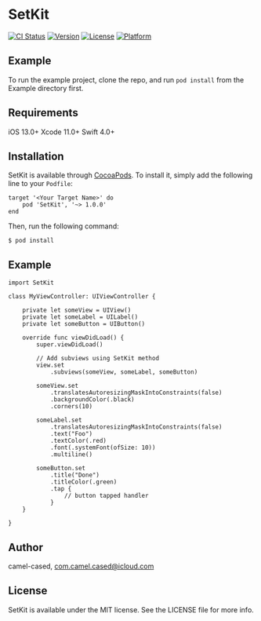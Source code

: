 # SetKit

[![CI Status](https://img.shields.io/travis/camel-cased/SetKit.svg?style=flat)](https://travis-ci.org/camel-cased/SetKit)
[![Version](https://img.shields.io/cocoapods/v/SetKit.svg?style=flat)](https://cocoapods.org/pods/SetKit)
[![License](https://img.shields.io/cocoapods/l/SetKit.svg?style=flat)](https://cocoapods.org/pods/SetKit)
[![Platform](https://img.shields.io/cocoapods/p/SetKit.svg?style=flat)](https://cocoapods.org/pods/SetKit)

## Example

To run the example project, clone the repo, and run `pod install` from the Example directory first.

## Requirements
iOS 13.0+
Xcode 11.0+
Swift 4.0+

## Installation

SetKit is available through [CocoaPods](https://cocoapods.org). To install
it, simply add the following line to your `Podfile`:

```
target '<Your Target Name>' do
    pod 'SetKit', '~> 1.0.0'
end
```

Then, run the following command:

```
$ pod install
```

## Example

```
import SetKit

class MyViewController: UIViewController {

    private let someView = UIView()
    private let someLabel = UILabel()
    private let someButton = UIButton()

    override func viewDidLoad() {
        super.viewDidLoad()
        
        // Add subviews using SetKit method
        view.set
            .subviews(someView, someLabel, someButton)
        
        someView.set
            .translatesAutoresizingMaskIntoConstraints(false)
            .backgroundColor(.black)
            .corners(10)
            
        someLabel.set
            .translatesAutoresizingMaskIntoConstraints(false)
            .text("Foo")
            .textColor(.red)
            .font(.systemFont(ofSize: 10))
            .multiline()
            
        someButton.set
            .title("Done")
            .titleColor(.green)
            .tap {
                // button tapped handler
            }
    }
    
}

```


## Author

camel-cased, com.camel.cased@icloud.com

## License

SetKit is available under the MIT license. See the LICENSE file for more info.
